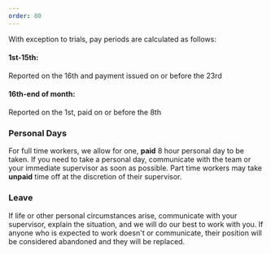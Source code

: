 ```yaml
---
order: 80
---
```

With exception to trials, pay periods are calculated as follows:

#### 1st-15th:
Reported on the 16th and payment issued on or before the 23rd
#### 16th-end of month:
Reported on the 1st, paid on or before the 8th

### Personal Days
For full time workers, we allow for one, **paid** 8 hour personal day to be taken. If you need to take a personal day, communicate with the team or your immediate supervisor as soon as possible. Part time workers may take **unpaid** time off at the discretion of their supervisor.
### Leave
If life or other personal circumstances arise, communicate with your supervisor, explain the situation, and we will do our best to work with you. If anyone who is expected to work doesn't or communicate, their position will be considered abandoned and they will be replaced.
